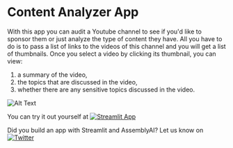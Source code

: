 # Content Analyzer App

With this app you can audit a Youtube channel to see if you'd like to sponsor them or just analyze the type of content they have. All you have to do is to pass a list of links to the videos of this channel and you will get a list of thumbnails. Once you select a video by clicking its thumbnail, you can view:
1. a summary of the video,
2. the topics that are discussed in the video,
3. whether there are any sensitive topics discussed in the video.

![Alt Text](images/content_analyzer_updated.gif)

You can try it out yourself at [![Streamlit App](https://static.streamlit.io/badges/streamlit_badge_black_white.svg)](https://misraturp-content-analyzer-main-page-xzzvx9.streamlitapp.com/)

Did you build an app with Streamlit and AssemblyAI? Let us know on [![Twitter](https://img.shields.io/twitter/url/https/twitter.com/bukotsunikki.svg?style=social&label=Follow%20%40bukotsunikki)](https://twitter.com/AssemblyAI)
